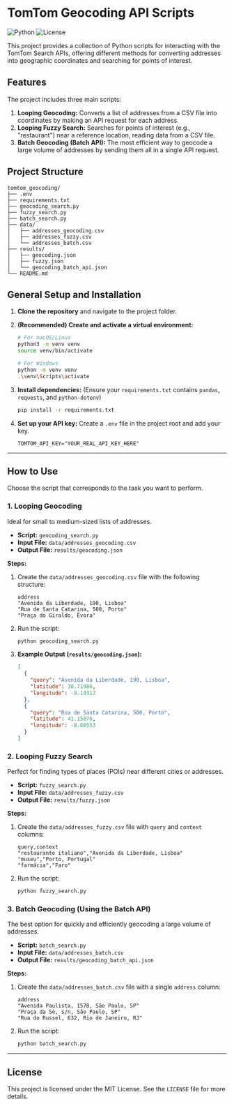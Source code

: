 # TomTom Geocoding API Scripts

![Python](https://img.shields.io/badge/Python-3.8%2B-blue.svg)
![License](https://img.shields.io/badge/License-MIT-green.svg)

This project provides a collection of Python scripts for interacting with the TomTom Search APIs, offering different methods for converting addresses into geographic coordinates and searching for points of interest.

## Features

The project includes three main scripts:

1.  **Looping Geocoding:** Converts a list of addresses from a CSV file into coordinates by making an API request for each address.
2.  **Looping Fuzzy Search:** Searches for points of interest (e.g., "restaurant") near a reference location, reading data from a CSV file.
3.  **Batch Geocoding (Batch API):** The most efficient way to geocode a large volume of addresses by sending them all in a single API request.

## Project Structure

```
tomtom_geocoding/
├── .env
├── requirements.txt
├── geocoding_search.py
├── fuzzy_search.py
├── batch_search.py
├── data/
│   ├── addresses_geocoding.csv
│   ├── addresses_fuzzy.csv
│   └── addresses_batch.csv
├── results/
│   ├── geocoding.json
│   ├── fuzzy.json
│   └── geocoding_batch_api.json
└── README.md
```

## General Setup and Installation

1.  **Clone the repository** and navigate to the project folder.

2.  **(Recommended) Create and activate a virtual environment:**
    ```bash
    # For macOS/Linux
    python3 -m venv venv
    source venv/bin/activate

    # For Windows
    python -m venv venv
    .\venv\Scripts\activate
    ```

3.  **Install dependencies:**
    (Ensure your `requirements.txt` contains `pandas`, `requests`, and `python-dotenv`)
    ```bash
    pip install -r requirements.txt
    ```

4.  **Set up your API key:**
    Create a `.env` file in the project root and add your key.
    ```env
    TOMTOM_API_KEY="YOUR_REAL_API_KEY_HERE"
    ```

---

## How to Use

Choose the script that corresponds to the task you want to perform.

### 1. Looping Geocoding

Ideal for small to medium-sized lists of addresses.

-   **Script:** `geocoding_search.py`
-   **Input File:** `data/addresses_geocoding.csv`
-   **Output File:** `results/geocoding.json`

**Steps:**

1.  Create the `data/addresses_geocoding.csv` file with the following structure:
    ```csv
    address
    "Avenida da Liberdade, 190, Lisboa"
    "Rua de Santa Catarina, 500, Porto"
    "Praça do Giraldo, Évora"
    ```
2.  Run the script:
    ```bash
    python geocoding_search.py
    ```
3.  **Example Output (`results/geocoding.json`):**
    ```json
    [
      {
        "query": "Avenida da Liberdade, 190, Lisboa",
        "latitude": 38.71986,
        "longitude": -9.14312
      },
      {
        "query": "Rua de Santa Catarina, 500, Porto",
        "latitude": 41.15076,
        "longitude": -8.60553
      }
    ]
    ```

### 2. Looping Fuzzy Search

Perfect for finding types of places (POIs) near different cities or addresses.

-   **Script:** `fuzzy_search.py`
-   **Input File:** `data/addresses_fuzzy.csv`
-   **Output File:** `results/fuzzy.json`

**Steps:**

1.  Create the `data/addresses_fuzzy.csv` file with `query` and `context` columns:
    ```csv
    query,context
    "restaurante italiano","Avenida da Liberdade, Lisboa"
    "museu","Porto, Portugal"
    "farmácia","Faro"
    ```
2.  Run the script:
    ```bash
    python fuzzy_search.py
    ```

### 3. Batch Geocoding (Using the Batch API)

The best option for quickly and efficiently geocoding a large volume of addresses.

-   **Script:** `batch_search.py`
-   **Input File:** `data/addresses_batch.csv`
-   **Output File:** `results/geocoding_batch_api.json`

**Steps:**

1.  Create the `data/addresses_batch.csv` file with a single `address` column:
    ```csv
    address
    "Avenida Paulista, 1578, São Paulo, SP"
    "Praça da Sé, s/n, São Paulo, SP"
    "Rua do Russel, 632, Rio de Janeiro, RJ"
    ```
2.  Run the script:
    ```bash
    python batch_search.py
    ```

---

## License

This project is licensed under the MIT License. See the `LICENSE` file for more details.
